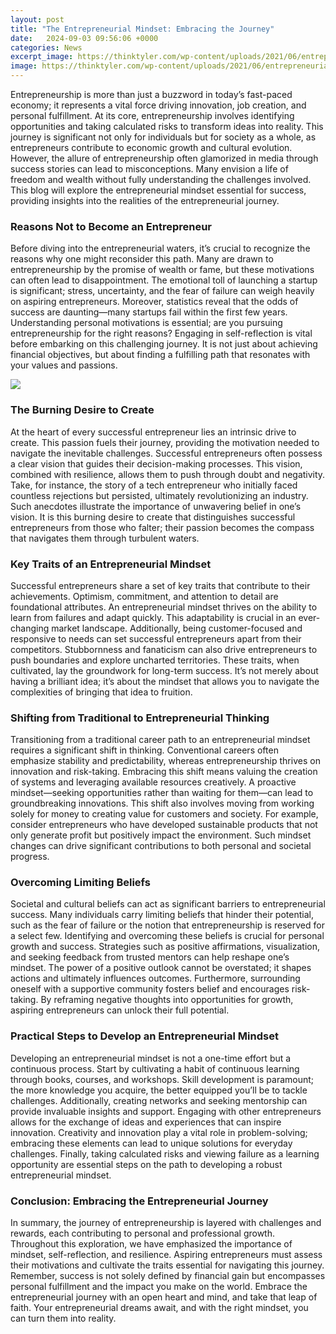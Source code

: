 ```yaml
---
layout: post
title: "The Entrepreneurial Mindset: Embracing the Journey"
date:   2024-09-03 09:56:06 +0000
categories: News
excerpt_image: https://thinktyler.com/wp-content/uploads/2021/06/entrepreneurial-mindset-2048x1307.jpeg
image: https://thinktyler.com/wp-content/uploads/2021/06/entrepreneurial-mindset-2048x1307.jpeg
---
```


Entrepreneurship is more than just a buzzword in today’s fast-paced economy; it represents a vital force driving innovation, job creation, and personal fulfillment. At its core, entrepreneurship involves identifying opportunities and taking calculated risks to transform ideas into reality. This journey is significant not only for individuals but for society as a whole, as entrepreneurs contribute to economic growth and cultural evolution. However, the allure of entrepreneurship often glamorized in media through success stories can lead to misconceptions. Many envision a life of freedom and wealth without fully understanding the challenges involved. This blog will explore the entrepreneurial mindset essential for success, providing insights into the realities of the entrepreneurial journey.
### Reasons Not to Become an Entrepreneur
Before diving into the entrepreneurial waters, it’s crucial to recognize the reasons why one might reconsider this path. Many are drawn to entrepreneurship by the promise of wealth or fame, but these motivations can often lead to disappointment. The emotional toll of launching a startup is significant; stress, uncertainty, and the fear of failure can weigh heavily on aspiring entrepreneurs. Moreover, statistics reveal that the odds of success are daunting—many startups fail within the first few years. Understanding personal motivations is essential; are you pursuing entrepreneurship for the right reasons? Engaging in self-reflection is vital before embarking on this challenging journey. It is not just about achieving financial objectives, but about finding a fulfilling path that resonates with your values and passions.

![](https://thinktyler.com/wp-content/uploads/2021/06/entrepreneurial-mindset-2048x1307.jpeg)
### The Burning Desire to Create
At the heart of every successful entrepreneur lies an intrinsic drive to create. This passion fuels their journey, providing the motivation needed to navigate the inevitable challenges. Successful entrepreneurs often possess a clear vision that guides their decision-making processes. This vision, combined with resilience, allows them to push through doubt and negativity. Take, for instance, the story of a tech entrepreneur who initially faced countless rejections but persisted, ultimately revolutionizing an industry. Such anecdotes illustrate the importance of unwavering belief in one’s vision. It is this burning desire to create that distinguishes successful entrepreneurs from those who falter; their passion becomes the compass that navigates them through turbulent waters.
### Key Traits of an Entrepreneurial Mindset
Successful entrepreneurs share a set of key traits that contribute to their achievements. Optimism, commitment, and attention to detail are foundational attributes. An entrepreneurial mindset thrives on the ability to learn from failures and adapt quickly. This adaptability is crucial in an ever-changing market landscape. Additionally, being customer-focused and responsive to needs can set successful entrepreneurs apart from their competitors. Stubbornness and fanaticism can also drive entrepreneurs to push boundaries and explore uncharted territories. These traits, when cultivated, lay the groundwork for long-term success. It’s not merely about having a brilliant idea; it’s about the mindset that allows you to navigate the complexities of bringing that idea to fruition.
### Shifting from Traditional to Entrepreneurial Thinking
Transitioning from a traditional career path to an entrepreneurial mindset requires a significant shift in thinking. Conventional careers often emphasize stability and predictability, whereas entrepreneurship thrives on innovation and risk-taking. Embracing this shift means valuing the creation of systems and leveraging available resources creatively. A proactive mindset—seeking opportunities rather than waiting for them—can lead to groundbreaking innovations. This shift also involves moving from working solely for money to creating value for customers and society. For example, consider entrepreneurs who have developed sustainable products that not only generate profit but positively impact the environment. Such mindset changes can drive significant contributions to both personal and societal progress.
### Overcoming Limiting Beliefs
Societal and cultural beliefs can act as significant barriers to entrepreneurial success. Many individuals carry limiting beliefs that hinder their potential, such as the fear of failure or the notion that entrepreneurship is reserved for a select few. Identifying and overcoming these beliefs is crucial for personal growth and success. Strategies such as positive affirmations, visualization, and seeking feedback from trusted mentors can help reshape one’s mindset. The power of a positive outlook cannot be overstated; it shapes actions and ultimately influences outcomes. Furthermore, surrounding oneself with a supportive community fosters belief and encourages risk-taking. By reframing negative thoughts into opportunities for growth, aspiring entrepreneurs can unlock their full potential.
### Practical Steps to Develop an Entrepreneurial Mindset
Developing an entrepreneurial mindset is not a one-time effort but a continuous process. Start by cultivating a habit of continuous learning through books, courses, and workshops. Skill development is paramount; the more knowledge you acquire, the better equipped you’ll be to tackle challenges. Additionally, creating networks and seeking mentorship can provide invaluable insights and support. Engaging with other entrepreneurs allows for the exchange of ideas and experiences that can inspire innovation. Creativity and innovation play a vital role in problem-solving; embracing these elements can lead to unique solutions for everyday challenges. Finally, taking calculated risks and viewing failure as a learning opportunity are essential steps on the path to developing a robust entrepreneurial mindset.
### Conclusion: Embracing the Entrepreneurial Journey
In summary, the journey of entrepreneurship is layered with challenges and rewards, each contributing to personal and professional growth. Throughout this exploration, we have emphasized the importance of mindset, self-reflection, and resilience. Aspiring entrepreneurs must assess their motivations and cultivate the traits essential for navigating this journey. Remember, success is not solely defined by financial gain but encompasses personal fulfillment and the impact you make on the world. Embrace the entrepreneurial journey with an open heart and mind, and take that leap of faith. Your entrepreneurial dreams await, and with the right mindset, you can turn them into reality.